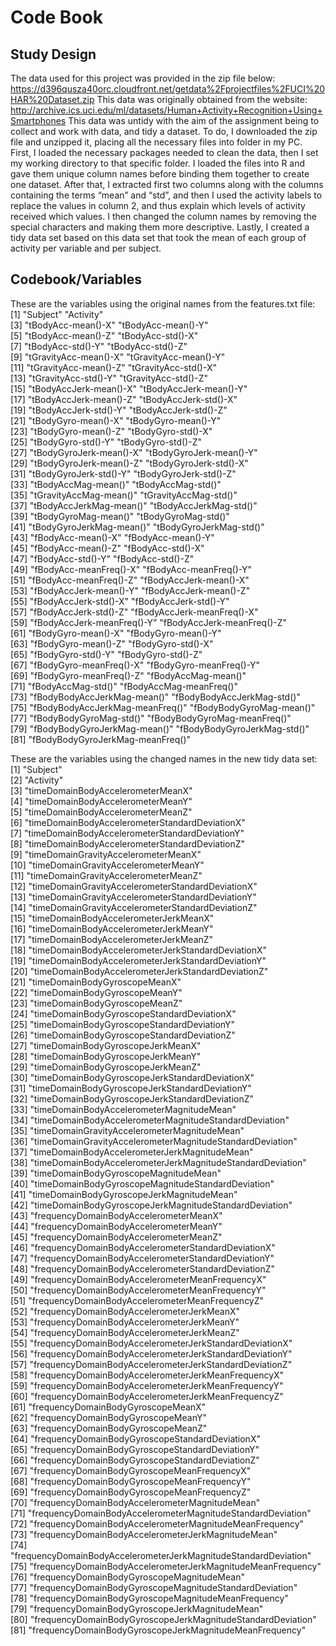 # Code Book

## Study Design
The data used for this project was provided in the zip file below:
https://d396qusza40orc.cloudfront.net/getdata%2Fprojectfiles%2FUCI%20HAR%20Dataset.zip
This data was originally obtained from the website:
http://archive.ics.uci.edu/ml/datasets/Human+Activity+Recognition+Using+Smartphones
This data was untidy with the aim of the assignment being to collect and work with data, and tidy a dataset. To do, I downloaded the zip file and unzipped it, placing all the necessary files into folder in my PC. First, I loaded the necessary packages needed to clean the data, then I set my working directory to that specific folder. I loaded the files into R and gave them unique column names before binding them together to create one dataset. After that, I extracted first two columns along with the columns containing the terms “mean” and “std”, and then I used the activity labels to replace the values in column 2, and thus explain which levels of activity received which values. I then changed the column names by removing the special characters and making them more descriptive. Lastly, I created a tidy data set based on this data set that took the mean of each group of activity per variable and per subject.

## Codebook/Variables
These are the variables using the original names from the features.txt file:
 [1] "Subject"                        	 "Activity"                       
 [3] "tBodyAcc-mean()-X"              "tBodyAcc-mean()-Y"              
 [5] "tBodyAcc-mean()-Z"              "tBodyAcc-std()-X"               
 [7] "tBodyAcc-std()-Y"               	 "tBodyAcc-std()-Z"               
 [9] "tGravityAcc-mean()-X"          "tGravityAcc-mean()-Y"           
[11] "tGravityAcc-mean()-Z"         "tGravityAcc-std()-X"            
[13] "tGravityAcc-std()-Y"              "tGravityAcc-std()-Z"            
[15] "tBodyAccJerk-mean()-X"      "tBodyAccJerk-mean()-Y"          
[17] "tBodyAccJerk-mean()-Z"       "tBodyAccJerk-std()-X"           
[19] "tBodyAccJerk-std()-Y"            "tBodyAccJerk-std()-Z"           
[21] "tBodyGyro-mean()-X"            "tBodyGyro-mean()-Y"             
[23] "tBodyGyro-mean()-Z"             "tBodyGyro-std()-X"              
[25] "tBodyGyro-std()-Y"                  "tBodyGyro-std()-Z"              
[27] "tBodyGyroJerk-mean()-X"      "tBodyGyroJerk-mean()-Y"         
[29] "tBodyGyroJerk-mean()-Z"      "tBodyGyroJerk-std()-X"          
[31] "tBodyGyroJerk-std()-Y"           "tBodyGyroJerk-std()-Z"          
[33] "tBodyAccMag-mean()"           "tBodyAccMag-std()"              
[35] "tGravityAccMag-mean()"       "tGravityAccMag-std()"           
[37] "tBodyAccJerkMag-mean()"    "tBodyAccJerkMag-std()"          
[39] "tBodyGyroMag-mean()"          "tBodyGyroMag-std()"             
[41] "tBodyGyroJerkMag-mean()"   "tBodyGyroJerkMag-std()"         
[43] "fBodyAcc-mean()-X"                 "fBodyAcc-mean()-Y"              
[45] "fBodyAcc-mean()-Z"                 "fBodyAcc-std()-X"               
[47] "fBodyAcc-std()-Y"                      "fBodyAcc-std()-Z"               
[49] "fBodyAcc-meanFreq()-X"         "fBodyAcc-meanFreq()-Y"          
[51] "fBodyAcc-meanFreq()-Z"         "fBodyAccJerk-mean()-X"          
[53] "fBodyAccJerk-mean()-Y"          "fBodyAccJerk-mean()-Z"          
[55] "fBodyAccJerk-std()-X"              "fBodyAccJerk-std()-Y"           
[57] "fBodyAccJerk-std()-Z"              "fBodyAccJerk-meanFreq()-X"      
[59] "fBodyAccJerk-meanFreq()-Y”  "fBodyAccJerk-meanFreq()-Z"      
[61] "fBodyGyro-mean()-X"               "fBodyGyro-mean()-Y"             
[63] "fBodyGyro-mean()-Z"               "fBodyGyro-std()-X"              
[65] "fBodyGyro-std()-Y"                    "fBodyGyro-std()-Z"              
[67] "fBodyGyro-meanFreq()-X"       "fBodyGyro-meanFreq()-Y"         
[69] "fBodyGyro-meanFreq()-Z"       "fBodyAccMag-mean()"             
[71] "fBodyAccMag-std()"                 "fBodyAccMag-meanFreq()"         
[73] "fBodyBodyAccJerkMag-mean()" "fBodyBodyAccJerkMag-std()"      
[75] "fBodyBodyAccJerkMag-meanFreq()"  "fBodyBodyGyroMag-mean()"        
[77] "fBodyBodyGyroMag-std()"          "fBodyBodyGyroMag-meanFreq()"    
[79] "fBodyBodyGyroJerkMag-mean()"     "fBodyBodyGyroJerkMag-std()"     
[81] "fBodyBodyGyroJerkMag-meanFreq()"

These are the variables using the changed names in the new tidy data set:
[1] "Subject"                                                       
 [2] "Activity"                                                      
 [3] "timeDomainBodyAccelerometerMeanX"                              
 [4] "timeDomainBodyAccelerometerMeanY"                              
 [5] "timeDomainBodyAccelerometerMeanZ"                              
 [6] "timeDomainBodyAccelerometerStandardDeviationX"                 
 [7] "timeDomainBodyAccelerometerStandardDeviationY"                 
 [8] "timeDomainBodyAccelerometerStandardDeviationZ"                 
 [9] "timeDomainGravityAccelerometerMeanX"                           
[10] "timeDomainGravityAccelerometerMeanY"                           
[11] "timeDomainGravityAccelerometerMeanZ"                           
[12] "timeDomainGravityAccelerometerStandardDeviationX"              
[13] "timeDomainGravityAccelerometerStandardDeviationY"              
[14] "timeDomainGravityAccelerometerStandardDeviationZ"              
[15] "timeDomainBodyAccelerometerJerkMeanX"                          
[16] "timeDomainBodyAccelerometerJerkMeanY"                          
[17] "timeDomainBodyAccelerometerJerkMeanZ"                          
[18] "timeDomainBodyAccelerometerJerkStandardDeviationX"             
[19] "timeDomainBodyAccelerometerJerkStandardDeviationY"             
[20] "timeDomainBodyAccelerometerJerkStandardDeviationZ"             
[21] "timeDomainBodyGyroscopeMeanX"                                  
[22] "timeDomainBodyGyroscopeMeanY"                                  
[23] "timeDomainBodyGyroscopeMeanZ"                                  
[24] "timeDomainBodyGyroscopeStandardDeviationX"                     
[25] "timeDomainBodyGyroscopeStandardDeviationY"                     
[26] "timeDomainBodyGyroscopeStandardDeviationZ"                     
[27] "timeDomainBodyGyroscopeJerkMeanX"                              
[28] "timeDomainBodyGyroscopeJerkMeanY"                              
[29] "timeDomainBodyGyroscopeJerkMeanZ"                              
[30] "timeDomainBodyGyroscopeJerkStandardDeviationX"                 
[31] "timeDomainBodyGyroscopeJerkStandardDeviationY"                 
[32] "timeDomainBodyGyroscopeJerkStandardDeviationZ"                 
[33] "timeDomainBodyAccelerometerMagnitudeMean"                      
[34] "timeDomainBodyAccelerometerMagnitudeStandardDeviation"         
[35] "timeDomainGravityAccelerometerMagnitudeMean"                   
[36] "timeDomainGravityAccelerometerMagnitudeStandardDeviation"      
[37] "timeDomainBodyAccelerometerJerkMagnitudeMean"                  
[38] "timeDomainBodyAccelerometerJerkMagnitudeStandardDeviation"     
[39] "timeDomainBodyGyroscopeMagnitudeMean"                          
[40] "timeDomainBodyGyroscopeMagnitudeStandardDeviation"             
[41] "timeDomainBodyGyroscopeJerkMagnitudeMean"                      
[42] "timeDomainBodyGyroscopeJerkMagnitudeStandardDeviation"         
[43] "frequencyDomainBodyAccelerometerMeanX"                         
[44] "frequencyDomainBodyAccelerometerMeanY"                         
[45] "frequencyDomainBodyAccelerometerMeanZ"                         
[46] "frequencyDomainBodyAccelerometerStandardDeviationX"            
[47] "frequencyDomainBodyAccelerometerStandardDeviationY"            
[48] "frequencyDomainBodyAccelerometerStandardDeviationZ"            
[49] "frequencyDomainBodyAccelerometerMeanFrequencyX"                
[50] "frequencyDomainBodyAccelerometerMeanFrequencyY"                
[51] "frequencyDomainBodyAccelerometerMeanFrequencyZ"                
[52] "frequencyDomainBodyAccelerometerJerkMeanX"                     
[53] "frequencyDomainBodyAccelerometerJerkMeanY"                     
[54] "frequencyDomainBodyAccelerometerJerkMeanZ"                     
[55] "frequencyDomainBodyAccelerometerJerkStandardDeviationX"        
[56] "frequencyDomainBodyAccelerometerJerkStandardDeviationY"        
[57] "frequencyDomainBodyAccelerometerJerkStandardDeviationZ"        
[58] "frequencyDomainBodyAccelerometerJerkMeanFrequencyX"            
[59] "frequencyDomainBodyAccelerometerJerkMeanFrequencyY"            
[60] "frequencyDomainBodyAccelerometerJerkMeanFrequencyZ"            
[61] "frequencyDomainBodyGyroscopeMeanX"                             
[62] "frequencyDomainBodyGyroscopeMeanY"                             
[63] "frequencyDomainBodyGyroscopeMeanZ"                             
[64] "frequencyDomainBodyGyroscopeStandardDeviationX"                
[65] "frequencyDomainBodyGyroscopeStandardDeviationY"                
[66] "frequencyDomainBodyGyroscopeStandardDeviationZ"                
[67] "frequencyDomainBodyGyroscopeMeanFrequencyX"                    
[68] "frequencyDomainBodyGyroscopeMeanFrequencyY"                    
[69] "frequencyDomainBodyGyroscopeMeanFrequencyZ"                    
[70] "frequencyDomainBodyAccelerometerMagnitudeMean"                 
[71] "frequencyDomainBodyAccelerometerMagnitudeStandardDeviation"    
[72] "frequencyDomainBodyAccelerometerMagnitudeMeanFrequency"        
[73] "frequencyDomainBodyAccelerometerJerkMagnitudeMean"             
[74] "frequencyDomainBodyAccelerometerJerkMagnitudeStandardDeviation"
[75] "frequencyDomainBodyAccelerometerJerkMagnitudeMeanFrequency"    
[76] "frequencyDomainBodyGyroscopeMagnitudeMean"                     
[77] "frequencyDomainBodyGyroscopeMagnitudeStandardDeviation"        
[78] "frequencyDomainBodyGyroscopeMagnitudeMeanFrequency"            
[79] "frequencyDomainBodyGyroscopeJerkMagnitudeMean"                 
[80] "frequencyDomainBodyGyroscopeJerkMagnitudeStandardDeviation"    
[81] "frequencyDomainBodyGyroscopeJerkMagnitudeMeanFrequency"
